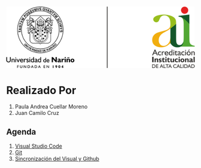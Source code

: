 ![Principal](img/img01.png)
# Realizado Por
1. Paula Andrea Cuellar Moreno
1. Juan Camilo Cruz

## Agenda
1. [Visual Studio Code][11]
1. [Git][21]
1. [Sincronización del Visual y Github][31]

[11]:https://github.com/JuanC717/Sistemas-Operacionales/tree/main/1-Visual%20Studio%20Code

[21]:https://github.com/JuanC717/Sistemas-Operacionales/tree/main/2-Git

[31]:https://github.com/JuanC717/Sistemas-Operacionales/tree/main/3-Sincronización%20del%20Visual%20y%20Github
